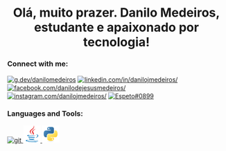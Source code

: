 <h1 align="center">Olá, muito prazer. Danilo Medeiros, estudante e apaixonado por tecnologia!</h1>
<h3 align="left">Connect with me:</h3>
<p align="left">
<a href="https://dev.to/g.dev/danilomedeiros" target="blank"><img align="center" src="https://raw.githubusercontent.com/rahuldkjain/github-profile-readme-generator/master/src/images/icons/Social/devto.svg" alt="g.dev/danilomedeiros" height="30" width="40" /></a>
<a href="https://linkedin.com/in/linkedin.com/in/danilojmedeiros/" target="blank"><img align="center" src="https://raw.githubusercontent.com/rahuldkjain/github-profile-readme-generator/master/src/images/icons/Social/linked-in-alt.svg" alt="linkedin.com/in/danilojmedeiros/" height="30" width="40" /></a>
<a href="https://fb.com/facebook.com/danilodejesusmedeiros/" target="blank"><img align="center" src="https://raw.githubusercontent.com/rahuldkjain/github-profile-readme-generator/master/src/images/icons/Social/facebook.svg" alt="facebook.com/danilodejesusmedeiros/" height="30" width="40" /></a>
<a href="https://instagram.com/instagram.com/danilojmedeiros/" target="blank"><img align="center" src="https://raw.githubusercontent.com/rahuldkjain/github-profile-readme-generator/master/src/images/icons/Social/instagram.svg" alt="instagram.com/danilojmedeiros/" height="30" width="40" /></a>
<a href="https://discord.gg/Espeto#0899" target="blank"><img align="center" src="https://raw.githubusercontent.com/rahuldkjain/github-profile-readme-generator/master/src/images/icons/Social/discord.svg" alt="Espeto#0899" height="30" width="40" /></a>
</p>

<h3 align="left">Languages and Tools:</h3>
<p align="left"> <a href="https://git-scm.com/" target="_blank" rel="noreferrer"> <img src="https://www.vectorlogo.zone/logos/git-scm/git-scm-icon.svg" alt="git" width="40" height="40"/> </a> <a href="https://www.java.com" target="_blank" rel="noreferrer"> <img src="https://raw.githubusercontent.com/devicons/devicon/master/icons/java/java-original.svg" alt="java" width="40" height="40"/> </a> <a href="https://www.python.org" target="_blank" rel="noreferrer"> <img src="https://raw.githubusercontent.com/devicons/devicon/master/icons/python/python-original.svg" alt="python" width="40" height="40"/> </a> </p>
